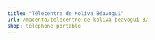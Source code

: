 ```yaml
---
title: "Télécentre de Koliva Béavogui"
url: /macenta/telecentre-de-koliva-beavogui-3/
shop: téléphone portable
---
```

